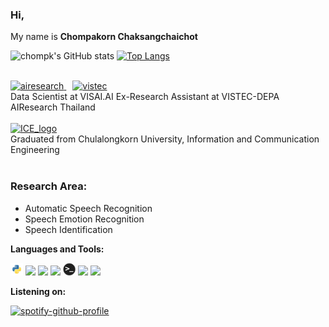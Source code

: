 ### Hi, 

My name is **Chompakorn Chaksangchaichot**


![chompk's GitHub stats](https://github-readme-stats.vercel.app/api?username=tann9949&hide=issues&theme=dracula&show_icons=true) [![Top Langs](https://github-readme-stats.vercel.app/api/top-langs/?username=tann9949&layout=compact&theme=dracula)](https://github.com/anuraghazra/github-readme-stats)

<br>
<div>
<a href="https://airesearch.in.th/" style="margin-right:10px">
<img src="https://airesearch.in.th/assets/img/logo/airesearch-logo.svg" alt="airesearch" height="20"/>
</a>
<a href="https://www.vistec.ac.th/home/">
<img src="https://upload.wikimedia.org/wikipedia/th/thumb/b/b5/Logo_vistec.png/1200px-Logo_vistec.png" alt="vistec" height="20"/>
</a>
<br>
Data Scientist at VISAI.AI
Ex-Research Assistant at VISTEC-DEPA AIResearch Thailand 
</div>

<br>
<div>
<a href="http://www.ise.eng.chula.ac.th/academics/ice/info" style="margin-right:50px">
<img src="http://www.ise.eng.chula.ac.th/images/theme/page/home/pic-academic-icon-4.png" alt="ICE_logo" height="40"/>
</a><br>
Graduated from Chulalongkorn University, Information and Communication Engineering
</div>
<br>


### Research Area:
- Automatic Speech Recognition
- Speech Emotion Recognition
- Speech Identification

**Languages and Tools:**  

<code><img height="20" src="https://raw.githubusercontent.com/github/explore/80688e429a7d4ef2fca1e82350fe8e3517d3494d/topics/python/python.png"></code>
<code><img height="20" src="https://upload.wikimedia.org/wikipedia/commons/thumb/2/2d/Tensorflow_logo.svg/115px-Tensorflow_logo.svg.png"></code>
<code><img height="20" src="https://upload.wikimedia.org/wikipedia/commons/thumb/1/10/PyTorch_logo_icon.svg/1200px-PyTorch_logo_icon.svg.png"></code>
<code><img height="20" src="https://upload.wikimedia.org/wikipedia/commons/thumb/3/3f/Git_icon.svg/1024px-Git_icon.svg.png"></code>
<code><img height="20" src="https://raw.githubusercontent.com/github/explore/80688e429a7d4ef2fca1e82350fe8e3517d3494d/topics/terminal/terminal.png"></code>
<code><img height="20" src="https://kaldi-asr.org/kaldi_logo.png"></code>
<code><img height="20" src="https://www.docker.com/sites/default/files/d8/2019-07/Moby-logo.png"></code>


**Listening on:**

<a href="https://spotify-github-profile.vercel.app/api/view?uid=214c4wqlsnqzw4cmpd53ym56a&redirect=true" style="margin-right:50px">
<img src="https://spotify-github-profile.vercel.app/api/view?uid=214c4wqlsnqzw4cmpd53ym56a&cover_image=true&theme=default" alt="spotify-github-profile" height="250"/>
</a>

